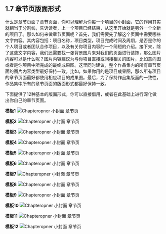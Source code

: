 ## 1.7 章节页版面形式

什么是章节页面？章节页面，你可以理解为你每一个项目的小封面，它的作用其实就相当于分割线，告诉读者，上一个项目已经结束，从这里开始就是另外一个全新的项目了。那么如何来做章节页面呢？首先，我们需要先了解这个页面中需要哪些文字内容。其内容包括：项目名称，项目类型，项目完成时间及周期，是否是你的个人项目或者团队合作项目，以及有关你项目内容的一个简短的介绍。接下来，除了这些文字内容，我们还需要找一张背景图片来对我们的页面进行装饰，那么图片内容可以是什么呢？图片内容建议为与你项目直接或间接相关的图片，比如意向图或者是你项目中所完成的最终成果图。这里同时建议，整个作品集内的所有章节页面的图片内容类型最好保持一致。比如，如果你用的是项目成果图，那么所有项目的章节页面最好都使用相应项目的成果图。最后，为了保持作品集版面的一致性，作品集中所有的章节页面的版面形式都最好保持一致。

下面提供了12种基本的版面形式，你可以直接借用，或者在此基础上进行深化做出你自己的章节页面。

**模板1**
![Chapteropner 小封面 章节页](http://kitpic.makebi.net/2021/lk_31.jpg)

**模板2**
![Chapteropner 小封面 章节页](http://kitpic.makebi.net/2021/lk_32.jpg)

**模板3**
![Chapteropner 小封面 章节页](http://kitpic.makebi.net/2021/lk_33.jpg)

**模板4**
![Chapteropner 小封面 章节页](http://kitpic.makebi.net/2021/lk_34.jpg)

**模板5**
![Chapteropner 小封面 章节页](http://kitpic.makebi.net/2021/lk_35.jpg)

**模板6**
![Chapteropner 小封面 章节页](http://kitpic.makebi.net/2021/lk_36.jpg)

**模板7**
![Chapteropner 小封面 章节页](http://kitpic.makebi.net/2021/lk_37.jpg)

**模板8**
![Chapteropner 小封面 章节页](http://kitpic.makebi.net/2021/lk_38.jpg)

**模板9**
![Chapteropner 小封面 章节页](http://kitpic.makebi.net/2021/lk_39.jpg)

**模板10**
![Chapteropner 小封面 章节页](http://kitpic.makebi.net/2021/lk_40.jpg)

**模板11**
![Chapteropner 小封面 章节页](http://kitpic.makebi.net/2021/lk_41.jpg)

**模板12**
![Chapteropner 小封面 章节页](http://kitpic.makebi.net/2021/lk_42.jpg)
